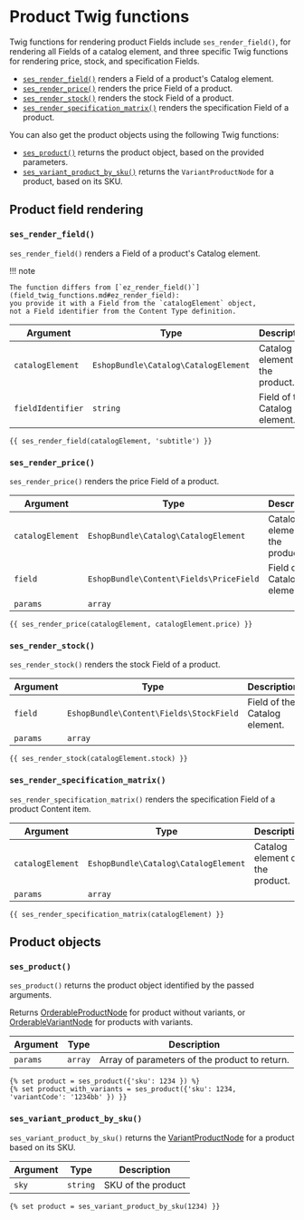 # Product Twig functions

Twig functions for rendering product Fields include `ses_render_field()`,
for rendering all Fields of a catalog element,
and three specific Twig functions for rendering price, stock, and specification Fields.

- [`ses_render_field()`](#ses_render_field) renders a Field of a product's Catalog element.
- [`ses_render_price()`](#ses_render_price) renders the price Field of a product.
- [`ses_render_stock()`](#ses_render_stock) renders the stock Field of a product.
- [`ses_render_specification_matrix()`](#ses_render_specification_matrix) renders the specification Field of a product.

You can also get the product objects using the following Twig functions:

- [`ses_product()`](#ses_product) returns the product object, based on the provided parameters.
- [`ses_variant_product_by_sku()`](#ses_variant_product_by_sku) returns the `VariantProductNode` for a product, based on its SKU.

## Product field rendering

### `ses_render_field()`

`ses_render_field()` renders a Field of a product's Catalog element.

!!! note

    The function differs from [`ez_render_field()`](field_twig_functions.md#ez_render_field):
    you provide it with a Field from the `catalogElement` object,
    not a Field identifier from the Content Type definition.
    
| Argument | Type | Description |
|-----|-----|-----|
|`catalogElement`|`EshopBundle\Catalog\CatalogElement`|Catalog element of the product.|
|`fieldIdentifier`|`string`|Field of the Catalog element.|

``` html+twig
{{ ses_render_field(catalogElement, 'subtitle') }}
```

### `ses_render_price()`

`ses_render_price()` renders the price Field of a product.

| Argument | Type | Description |
|-----|-----|-----|
|`catalogElement`|`EshopBundle\Catalog\CatalogElement`|Catalog element of the product.|
|`field`|`EshopBundle\Content\Fields\PriceField`|Field of the Catalog element.|
|`params`|`array`||

``` html+twig
{{ ses_render_price(catalogElement, catalogElement.price) }}
```

### `ses_render_stock()`

`ses_render_stock()` renders the stock Field of a product.

| Argument | Type | Description |
|-----|-----|-----|
|`field`|`EshopBundle\Content\Fields\StockField`|Field of the Catalog element.|
|`params`|`array`||

``` html+twig
{{ ses_render_stock(catalogElement.stock) }}
```

### `ses_render_specification_matrix()`

`ses_render_specification_matrix()` renders the specification Field of a product Content item.

| Argument | Type | Description |
|-----|-----|-----|
|`catalogElement`|`EshopBundle\Catalog\CatalogElement`|Catalog element of the product.|
|`params`|`array`||

``` html+twig
{{ ses_render_specification_matrix(catalogElement) }}
```

## Product objects

### `ses_product()`

`ses_product()` returns the product object identified by the passed arguments.

Returns [OrderableProductNode](../../catalog/catalog_api/productnode.md) for product without variants,
or [OrderableVariantNode](../../catalog/product_variants/product_variant_api.md#orderablevariantnode)
for products with variants.

| Argument | Type | Description |
|-----|-----|-----|
|`params`|`array`|Array of parameters of the product to return.|

``` html+twig
{% set product = ses_product({'sku': 1234 }) %}
{% set product_with_variants = ses_product({'sku': 1234, 'variantCode': '1234bb' }) }}
```

### `ses_variant_product_by_sku()`

`ses_variant_product_by_sku()` returns the [VariantProductNode](../../catalog/product_variants/product_variant_api/#variantproductnode) for a product based on its SKU.

| Argument | Type | Description |
|-----|-----|-----|
|`sky`|`string`|SKU of the product|

``` html+twig
{% set product = ses_variant_product_by_sku(1234) }}
```
